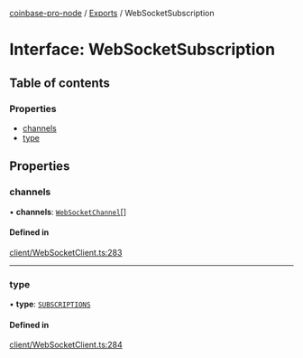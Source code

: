 [coinbase-pro-node](../README.md) / [Exports](../modules.md) / WebSocketSubscription

# Interface: WebSocketSubscription

## Table of contents

### Properties

- [channels](WebSocketSubscription.md#channels)
- [type](WebSocketSubscription.md#type)

## Properties

### channels

• **channels**: [`WebSocketChannel`](WebSocketChannel.md)[]

#### Defined in

[client/WebSocketClient.ts:283](https://github.com/bennycode/coinbase-pro-node/blob/caaa670/src/client/WebSocketClient.ts#L283)

---

### type

• **type**: [`SUBSCRIPTIONS`](../enums/WebSocketResponseType.md#subscriptions)

#### Defined in

[client/WebSocketClient.ts:284](https://github.com/bennycode/coinbase-pro-node/blob/caaa670/src/client/WebSocketClient.ts#L284)
